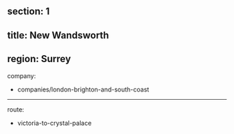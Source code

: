 section: 1
----
title: New Wandsworth
----
region: Surrey
----
company:
- companies/london-brighton-and-south-coast
----
route:
- victoria-to-crystal-palace
